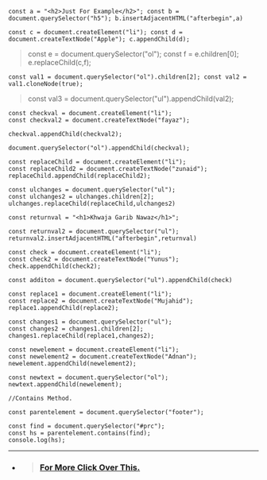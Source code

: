`const a = "<h2>Just For Example</h2>";
const b = document.querySelector("h5");
b.insertAdjacentHTML("afterbegin",a)`

`const c = document.createElement("li");
const d = document.createTextNode("Apple");
c.appendChild(d);`

>const e = document.querySelector("ol");
const f = e.children[0];
e.replaceChild(c,f);

`const val1 = document.querySelector("ol").children[2];
const val2 = val1.cloneNode(true);`

> const val3 = document.querySelector("ul").appendChild(val2);

    const checkval = document.createElement("li");
    const checkval2 = document.createTextNode("fayaz");

    checkval.appendChild(checkval2);

    document.querySelector("ol").appendChild(checkval);

    const replaceChild = document.createElement("li");
    const replaceChild2 = document.createTextNode("zunaid");
    replaceChild.appendChild(replaceChild2);

    const ulchanges = document.querySelector("ul");
    const ulchanges2 = ulchanges.children[2];
    ulchanges.replaceChild(replaceChild,ulchanges2)

    const returnval = "<h1>Khwaja Garib Nawaz</h1>";

    const returnval2 = document.querySelector("ul");
    returnval2.insertAdjacentHTML("afterbegin",returnval)

    const check = document.createElement("li");
    const check2 = document.createTextNode("Yunus");
    check.appendChild(check2);

    const additon = document.querySelector("ul").appendChild(check)

    const replace1 = document.createElement("li");
    const replace2 = document.createTextNode("Mujahid");
    replace1.appendChild(replace2);

    const changes1 = document.querySelector("ul");
    const changes2 = changes1.children[2];
    changes1.replaceChild(replace1,changes2);

    const newelement = document.createElement("li");
    const newelement2 = document.createTextNode("Adnan");
    newelement.appendChild(newelement2);

    const newtext = document.querySelector("ol");
    newtext.appendChild(newelement);

    //Contains Method.

    const parentelement = document.querySelector("footer");

    const find = document.querySelector("#prc");
    const hs = parentelement.contains(find);
    console.log(hs);
---
* > ### [For More Click Over This.](../Js/replaceChild.js)
